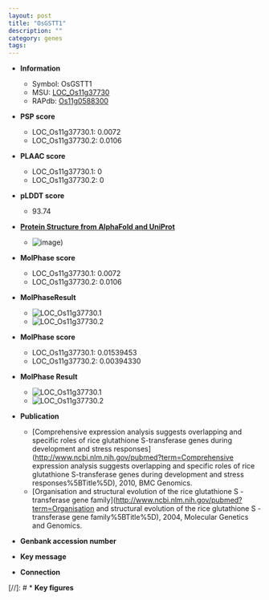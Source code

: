 ```yaml
---
layout: post
title: "OsGSTT1"
description: ""
category: genes
tags: 
---
```


* **Information**  
    + Symbol: OsGSTT1  
    + MSU: [LOC_Os11g37730](http://rice.plantbiology.msu.edu/cgi-bin/ORF_infopage.cgi?orf=LOC_Os11g37730)  
    + RAPdb: [Os11g0588300](http://rapdb.dna.affrc.go.jp/viewer/gbrowse_details/irgsp1?name=Os11g0588300)  

* **PSP score**  
    + LOC_Os11g37730.1: 0.0072 
    + LOC_Os11g37730.2: 0.0106 

* **PLAAC score**  
    + LOC_Os11g37730.1: 0 
    + LOC_Os11g37730.2: 0 

* **pLDDT score**
    + 93.74

* **[Protein Structure from AlphaFold and UniProt](https://www.uniprot.org/uniprotkb/Q945X2/entry#structure)**
    + ![image](https://ricepsp.github.io/images/Q9/AF-Q945X2-F1.png))

* **MolPhase score**
    + LOC_Os11g37730.1: 0.0072
    + LOC_Os11g37730.2: 0.0106

* **MolPhaseResult**
    + ![LOC_Os11g37730.1](https://ricepsp.github.io/pictures/LOC_Os11g/LOC_Os11g37730.1.png)
    + ![LOC_Os11g37730.2](https://ricepsp.github.io/pictures/LOC_Os11g/LOC_Os11g37730.2.png)

* **MolPhase score**
    + LOC_Os11g37730.1: 0.01539453
    + LOC_Os11g37730.2: 0.00394330

* **MolPhase Result**
    + ![LOC_Os11g37730.1](https://304243504.github.io/Pictures/LOC_Os11g/LOC_Os11g37730.1.png)
    + ![LOC_Os11g37730.2](https://304243504.github.io/Pictures/LOC_Os11g/LOC_Os11g37730.2.png)

* **Publication**  
    + [Comprehensive expression analysis suggests overlapping and specific roles of rice glutathione S-transferase genes during development and stress responses](http://www.ncbi.nlm.nih.gov/pubmed?term=Comprehensive expression analysis suggests overlapping and specific roles of rice glutathione S-transferase genes during development and stress responses%5BTitle%5D), 2010, BMC Genomics.
    + [Organisation and structural evolution of the rice glutathione S -transferase gene family](http://www.ncbi.nlm.nih.gov/pubmed?term=Organisation and structural evolution of the rice glutathione S -transferase gene family%5BTitle%5D), 2004, Molecular Genetics and Genomics.

* **Genbank accession number**  

* **Key message**  

* **Connection**  

[//]: # * **Key figures**  


